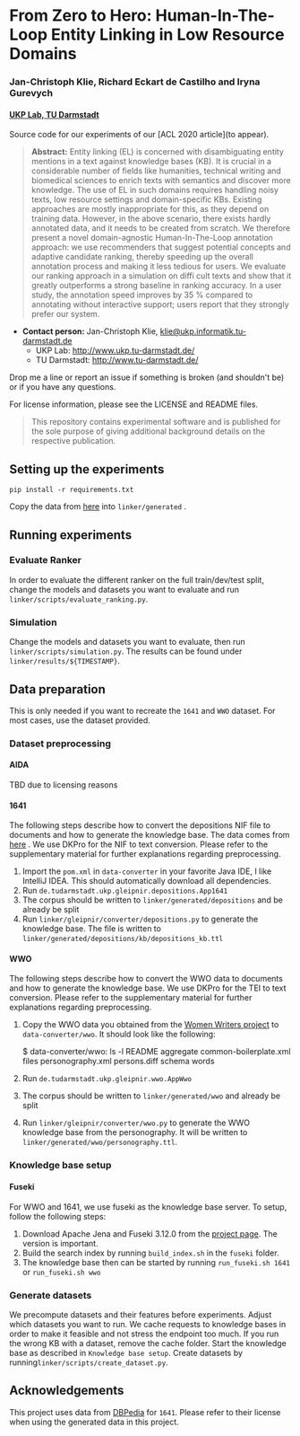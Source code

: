 # From Zero to Hero: Human-In-The-Loop Entity Linking in Low Resource Domains

### Jan-Christoph Klie, Richard Eckart de Castilho and Iryna Gurevych
#### [UKP Lab, TU Darmstadt](https://www.informatik.tu-darmstadt.de/ukp/ukp_home/index.en.jsp)

Source code for our experiments of our [ACL 2020 article](to appear). 

> **Abstract:** Entity linking (EL) is concerned with disambiguating entity mentions in a text against knowledge bases (KB). It is crucial in a considerable number of fields like humanities, technical writing and biomedical sciences to enrich texts with semantics and discover more knowledge. The use of EL in such domains requires handling noisy texts, low resource settings and domain-specific KBs. Existing approaches are mostly inappropriate for this, as they depend on training data. However, in the above scenario, there exists hardly annotated data, and it needs to be created from scratch. We therefore present a novel domain-agnostic Human-In-The-Loop annotation approach: we use recommenders that suggest potential concepts and adaptive candidate ranking, thereby speeding up the overall annotation process and making it less tedious for users. We evaluate our ranking approach in a simulation on diffi cult texts and show that it greatly outperforms a strong baseline in ranking accuracy. In a user study, the annotation speed improves by 35 % compared to annotating without interactive support; users report that they strongly prefer our system.

* **Contact person:** Jan-Christoph Klie, klie@ukp.informatik.tu-darmstadt.de
    * UKP Lab: http://www.ukp.tu-darmstadt.de/
    * TU Darmstadt: http://www.tu-darmstadt.de/

Drop me a line or report an issue if something is broken (and shouldn't be) or if you have any questions.

For license information, please see the LICENSE and README files.

> This repository contains experimental software and is published for the sole purpose of giving additional background details on the respective publication. 

## Setting up the experiments

    pip install -r requirements.txt

Copy the data from [here]() into `linker/generated` .

## Running experiments

### Evaluate Ranker

In order to evaluate the different ranker on the full train/dev/test split, change the models and datasets you want to evaluate and run `linker/scripts/evaluate_ranking.py`.

### Simulation

Change the models and datasets you want to evaluate, then run `linker/scripts/simulation.py`. The results can be found under `linker/results/${TIMESTAMP}`.

## Data preparation

This is only needed if you want to recreate the `1641` and `WWO` dataset. For most cases, use the dataset provided.

### Dataset preprocessing

#### AIDA

TBD due to licensing reasons

#### 1641

The following steps describe how to convert the depositions NIF file to documents and how to generate the knowledge base. The data comes from [here](https://github.com/munnellg/1641DepositionsCorpus) . We use DKPro for the NIF to text conversion. Please refer to the supplementary material for further explanations regarding preprocessing.

1. Import the `pom.xml` in `data-converter` in your favorite Java IDE, I like IntelliJ IDEA. This should automatically download all dependencies.
2. Run `de.tudarmstadt.ukp.gleipnir.depositions.App1641`
3. The corpus should be written to `linker/generated/depositions` and be already be split
4. Run `linker/gleipnir/converter/depositions.py` to generate the knowledge base. The file is written to `linker/generated/depositions/kb/depositions_kb.ttl`

#### WWO

The following steps describe how to convert the WWO data to documents and how to generate the knowledge base. We use DKPro for the TEI to text conversion. Please refer to the supplementary material for further explanations regarding preprocessing.

1. Copy the WWO data you obtained from the [Women Writers project](https://www.wwp.northeastern.edu/) to `data-converter/wwo`. It should look like the following:

    $ data-converter/wwo: ls -l
    README
    aggregate
    common-boilerplate.xml
    files
    personography.xml
    persons.diff
    schema
    words

2. Run `de.tudarmstadt.ukp.gleipnir.wwo.AppWwo`
3. The corpus should be written to `linker/generated/wwo` and already be split
4. Run `linker/gleipnir/converter/wwo.py` to generate the WWO knowledge base from the personography. It will be written to `linker/generated/wwo/personography.ttl`.

### Knowledge base setup

#### Fuseki

For WWO and 1641, we use fuseki as the knowledge base server. To setup, follow the following steps:

1. Download Apache Jena and Fuseki 3.12.0 from the [project page](http://archive.apache.org/dist/jena/binaries/). The version is important.
2. Build the search index by running `build_index.sh` in the `fuseki` folder.
3. The knowledge base then can be started by running `run_fuseki.sh 1641` or `run_fuseki.sh wwo`

### Generate datasets

We precompute datasets and their features before experiments. Adjust which datasets you want to run. We cache requests to knowledge bases in order to make it feasible and not stress the endpoint too much. If you run the wrong KB with a dataset, remove the cache folder. Start the knowledge base as described in `Knowledge base setup`. Create datasets by running`linker/scripts/create_dataset.py`.

## Acknowledgements

This project uses data from [DBPedia](https://wiki.dbpedia.org/) for `1641`. Please refer to their license when using the generated data in this project.



